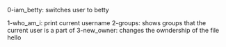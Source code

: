 0-iam_betty: switches user to betty                                                                                         

1-who_am_i: print current username
2-groups: shows groups that the current user is a part of
3-new_owner: changes the owndership of the file hello
